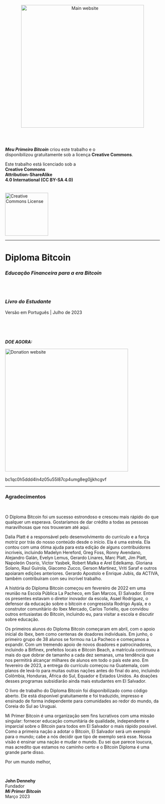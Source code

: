 <div><p align="center"><a rel="Website" href="https://miprimerbitcoin.io/en/"><img alt="Main website" width="400" style="border-width:0" src="Imagens/Capa-e-Agradecimentos/Logotipo-principal-v1.png"/></a></div>
<br/>
<br/>



**_Meu Primeiro Bitcoin_** criou este trabalho e o    
disponibilizou gratuitamente sob a licença **Creative Commons**.    

Este trabalho está licenciado sob a    
**Creative Commons**     
**Attribution-ShareAlike**    
**4.0 International (CC BY-SA 4.0)**    
<br/>
<br/>
<a rel="license" href="https://creativecommons.org/licenses/by-sa/4.0"><img alt="Creative Commons License" width="140" style="border-width:0" src="https://mirrors.creativecommons.org/presskit/buttons/88x31/png/by-sa.png" /></a><br />



__________________________________________________________________________________________________________    
    
# Diploma Bitcoin    
    
### _Educação Financeira para a era Bitcoin_    

<br/>
<br/>

### ***Livro do Estudante***    
Versão em Português | Julho de 2023        

<br/>
<br/>
<br/>

***DOE AGORA:***    
<div><a rel="Donation" href="https://miprimerbitcoin.io/en/donate/"><img alt="Donation website" width="400" style="border-width:0" src="Imagens/Capa-e-Agradecimentos/Logotipo-principal-com-QR-Code-v1.png"/></a></div>
<br/>
bc1qc0h5ddd4ln4z05u55l87cp4umg8eg0jjkhcgvf        
      
__________________________________________________________________________________________________________              
           
### Agradecimentos    

<br/>    

O Diploma Bitcoin foi um sucesso estrondoso e cresceu mais rápido do que qualquer um esperava. Gostaríamos de dar crédito a todas as pessoas maravilhosas que nos trouxeram até aqui.    

Dalia Platt é a responsável pelo desenvolvimento do currículo e a força motriz por trás do nosso conteúdo desde o início. Ela é uma estrela. Ela contou com uma ótima ajuda para esta edição de alguns contribuidores incríveis, incluindo Madelyn Hereford, Greg Foss, Ronny Avendano, Alejandro Galán, Evelyn Lemus, Gerardo Linares, Marc Platt, Jim Platt, Napoleón Osorio, Victor Yasbek, Robert Malka e Arel Edelkamp. Gloriana Solano, Raul Guirola, Giacomo Zucco, Gerson Martinez, Vriti Saraf e outros apoiaram edições anteriores. Gerardo Apostolo e Enrique Jubis, da ACTIVA, também contribuíram com seu incrível trabalho.     

A história do Diploma Bitcoin começou em fevereiro de 2022 em uma reunião na Escola Pública La Pacheco, em San Marcos, El Salvador. Entre os presentes estavam o diretor inovador da escola, Asael Rodriguez, o defensor da educação sobre o bitcoin e congressista Rodrigo Ayala, e o construtor comunitário do Ibex Mercado, Carlos Toriello, que convidou outros entusiastas do Bitcoin, incluindo eu, para visitar a escola e discutir sobre educação.    

Os primeiros alunos do Diploma Bitcoin começaram em abril, com o apoio inicial do Ibex, bem como centenas de doadores individuais. Em junho, o primeiro grupo de 38 alunos se formou na La Pacheco e começamos a expandir. Com um tremendo apoio de novos doadores e patrocinadores, incluindo a Bitfinex, prefeitos locais e Bitcoin Beach, a matrícula continuou a mais do que dobrar de tamanho a cada dez semanas, uma tendência que nos permitirá alcançar milhares de alunos em todo o país este ano. Em fevereiro de 2023, a entrega do currículo começou na Guatemala, com planos de levá-lo para muitas outras nações antes do final do ano, incluindo Colômbia, Honduras, África do Sul, Equador e Estados Unidos. As doações desses programas subsidiarão ainda mais estudantes em El Salvador.    

O livro de trabalho do Diploma Bitcoin foi disponibilizado como código aberto. Ele está disponível gratuitamente e foi traduzido, impresso e ensinado de forma independente para comunidades ao redor do mundo, da Coreia do Sul ao Uruguai.    

Mi Primer Bitcoin é uma organização sem fins lucrativos com uma missão singular: fornecer educação comunitária de qualidade, independente e imparcial sobre o Bitcoin para todos em El Salvador o mais rápido possível. Como a primeira nação a adotar o Bitcoin, El Salvador será um exemplo para o mundo; cabe a nós decidir que tipo de exemplo será esse. Nossa visão é ensinar uma nação e mudar o mundo. Eu sei que parece loucura, mas acredito que estamos no caminho certo e o Bitcoin Diploma é uma grande parte disso.    

Por um mundo melhor,    

<br/>

**John Dennehy**    
Fundador    
**_Mi Primer Bitcoin_**    
Março 2023
